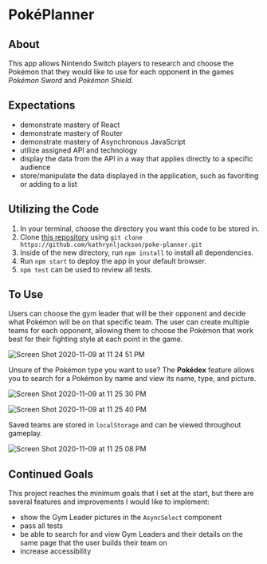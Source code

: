 # PokéPlanner

## About
This app allows Nintendo Switch players to research and choose the Pokémon that they would like to use for each opponent in the games _Pokémon Sword_ and _Pokémon Shield_. 

## Expectations
* demonstrate mastery of React
* demonstrate mastery of Router
* demonstrate mastery of Asynchronous JavaScript
* utilize assigned API and technology
* display the data from the API in a way that applies directly to a specific audience
* store/manipulate the data displayed in the application, such as favoriting or adding to a list


## Utilizing the Code 
1. In your terminal, choose the directory you want this code to be stored in.
2. Clone [this repository](https://github.com/kathrynljackson/poke-planner) using `git clone https://github.com/kathrynljackson/poke-planner.git`
3. Inside of the new directory, run `npm install` to install all dependencies.
4. Run `npm start` to deploy the app in your default browser.
5. `npm test` can be used to review all tests.

## To Use
Users can choose the gym leader that will be their opponent and decide what Pokémon will be on that specific team. The user can create multiple teams for each opponent, allowing them to choose the Pokémon that work best for their fighting style at each point in the game. 

![Screen Shot 2020-11-09 at 11 24 51 PM](https://user-images.githubusercontent.com/65988644/98628313-8e8d4980-22d3-11eb-898d-efe760377bfb.png)

Unsure of the Pokémon type you want to use? The **Pokédex** feature allows you to search for a Pokémon by name and view its name, type, and picture.

![Screen Shot 2020-11-09 at 11 25 30 PM](https://user-images.githubusercontent.com/65988644/98628260-6c93c700-22d3-11eb-8947-b4ebbdc6d391.png)

![Screen Shot 2020-11-09 at 11 25 40 PM](https://user-images.githubusercontent.com/65988644/98628265-70274e00-22d3-11eb-8be9-0943e51627b4.png)

Saved teams are stored in `localStorage` and can be viewed throughout gameplay.

![Screen Shot 2020-11-09 at 11 25 08 PM](https://user-images.githubusercontent.com/65988644/98628320-9351fd80-22d3-11eb-9bd5-44ca818addad.png)


## Continued Goals
This project reaches the minimum goals that I set at the start, but there are several features and improvements I would like to implement:
* show the Gym Leader pictures in the `AsyncSelect` component
* pass all tests
* be able to search for and view Gym Leaders and their details on the same page that the user builds their team on
* increase accessibility

